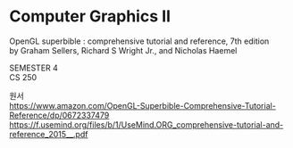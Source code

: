 # Computer Graphics II
OpenGL superbible : comprehensive tutorial and reference, 7th edition<br>
by Graham Sellers, Richard S Wright Jr., and Nicholas Haemel


SEMESTER 4<br>
CS 250

원서<br>
https://www.amazon.com/OpenGL-Superbible-Comprehensive-Tutorial-Reference/dp/0672337479<br>
https://f.usemind.org/files/b/1/UseMind.ORG_comprehensive-tutorial-and-reference_2015__.pdf
